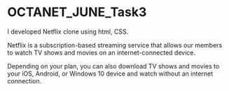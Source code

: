 # OCTANET_JUNE_Task3
I developed Netflix clone using html, CSS.


Netflix is a subscription-based streaming service that allows our members to watch TV shows and movies on an internet-connected device.   

Depending on your plan, you can also download TV shows and movies to your iOS, Android, or Windows 10 device and watch without an internet connection.
